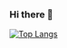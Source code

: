### Hi there 👋

[![Top Langs](https://github-readme-stats-git-masterrstaa-rickstaa.vercel.app/api/top-langs/?username=anuraghazra)](https://github.com/ayoubElhoucine/github-readme-stats)

<!--
**ayoubElhoucine/ayoubElhoucine** is a ✨ _special_ ✨ repository because its `README.md` (this file) appears on your GitHub profile.

Here are some ideas to get you started:

- 🔭 I’m currently working on ...
- 🌱 I’m currently learning ...
- 👯 I’m looking to collaborate on ...
- 🤔 I’m looking for help with ...
- 💬 Ask me about ...
- 📫 How to reach me: ...
- 😄 Pronouns: ...
- ⚡ Fun fact: ...
-->

